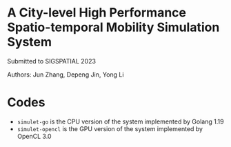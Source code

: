 # A City-level High Performance Spatio-temporal Mobility Simulation System
Submitted to SIGSPATIAL 2023

Authors: Jun Zhang, Depeng Jin, Yong Li

# Codes

- `simulet-go` is the CPU version of the system implemented by Golang 1.19
- `simulet-opencl` is the GPU version of the system implemented by OpenCL 3.0
